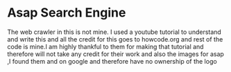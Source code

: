 # Asap Search Engine


The web crawler in this is not mine. I used a youtube tutorial to understand and write this and all the credit for this goes to howcode.org and rest of the code is mine.I am highly thankful to them for making that tutorial and therefore will not take any credit for their work and also the images for asap ,I found them and on google and therefore have no ownership of the logo
